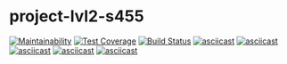 # project-lvl2-s455
[![Maintainability](https://api.codeclimate.com/v1/badges/af3c188bc2a53c557be5/maintainability)](https://codeclimate.com/github/egupsv/project-lvl2-s455/maintainability)
[![Test Coverage](https://api.codeclimate.com/v1/badges/af3c188bc2a53c557be5/test_coverage)](https://codeclimate.com/github/egupsv/project-lvl2-s455/test_coverage)
[![Build Status](https://travis-ci.com/egupsv/project-lvl2-s455.svg?branch=master)](https://travis-ci.com/egupsv/project-lvl2-s455)
[![asciicast](https://asciinema.org/a/20WkfODYIdFqV2c1dw5VIQSQt.svg)](https://asciinema.org/a/20WkfODYIdFqV2c1dw5VIQSQt)
[![asciicast](https://asciinema.org/a/vdje1bZBMPo7rY1arTNtxoHJf.svg)](https://asciinema.org/a/vdje1bZBMPo7rY1arTNtxoHJf)
[![asciicast](https://asciinema.org/a/HEekYj4qJdjQmZy8TxmByrLuw.svg)](https://asciinema.org/a/HEekYj4qJdjQmZy8TxmByrLuw)
[![asciicast](https://asciinema.org/a/MPHHbKqvnYTnpjHtb7bzt7lrE.svg)](https://asciinema.org/a/MPHHbKqvnYTnpjHtb7bzt7lrE)
[![asciicast](https://asciinema.org/a/ORTGRFG4hM7vYHXgY5OnpkSbS.svg)](https://asciinema.org/a/ORTGRFG4hM7vYHXgY5OnpkSbS)